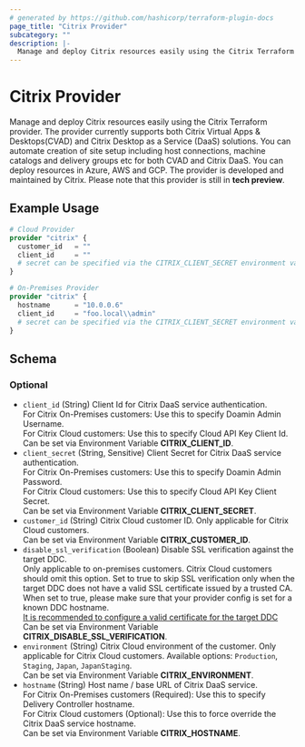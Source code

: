 ```yaml
---
# generated by https://github.com/hashicorp/terraform-plugin-docs
page_title: "Citrix Provider"
subcategory: ""
description: |-
  Manage and deploy Citrix resources easily using the Citrix Terraform provider. The provider currently supports both Citrix Virtual Apps & Desktops(CVAD) and Citrix Desktop as a Service (DaaS) solutions. You can automate creation of site setup including host connections, machine catalogs and delivery groups etc for both CVAD and Citrix DaaS. You can deploy resources in Azure, AWS and GCP. The provider is developed and maintained by Citrix. Please note that this provider is still in tech preview.
---
```


# Citrix Provider

Manage and deploy Citrix resources easily using the Citrix Terraform provider. The provider currently supports both Citrix Virtual Apps & Desktops(CVAD) and Citrix Desktop as a Service (DaaS) solutions. You can automate creation of site setup including host connections, machine catalogs and delivery groups etc for both CVAD and Citrix DaaS. You can deploy resources in Azure, AWS and GCP. The provider is developed and maintained by Citrix. Please note that this provider is still in **tech preview**.

## Example Usage

```terraform
# Cloud Provider
provider "citrix" {
  customer_id   = ""
  client_id     = ""
  # secret can be specified via the CITRIX_CLIENT_SECRET environment variable
}

# On-Premises Provider
provider "citrix" {
  hostname      = "10.0.0.6"
  client_id     = "foo.local\\admin"
  # secret can be specified via the CITRIX_CLIENT_SECRET environment variable
}
```

<!-- schema generated by tfplugindocs -->
## Schema

### Optional

- `client_id` (String) Client Id for Citrix DaaS service authentication. <br />For Citrix On-Premises customers: Use this to specify Doamin Admin Username. <br />For Citrix Cloud customers: Use this to specify Cloud API Key Client Id.<br />Can be set via Environment Variable **CITRIX_CLIENT_ID**.
- `client_secret` (String, Sensitive) Client Secret for Citrix DaaS service authentication. <br />For Citrix On-Premises customers: Use this to specify Doamin Admin Password. <br />For Citrix Cloud customers: Use this to specify Cloud API Key Client Secret.<br />Can be set via Environment Variable **CITRIX_CLIENT_SECRET**.
- `customer_id` (String) Citrix Cloud customer ID. Only applicable for Citrix Cloud customers.<br />Can be set via Environment Variable **CITRIX_CUSTOMER_ID**.
- `disable_ssl_verification` (Boolean) Disable SSL verification against the target DDC. <br />Only applicable to on-premises customers. Citrix Cloud customers should omit this option. Set to true to skip SSL verification only when the target DDC does not have a valid SSL certificate issued by a trusted CA. <br />When set to true, please make sure that your provider config is set for a known DDC hostname. <br />[It is recommended to configure a valid certificate for the target DDC](https://docs.citrix.com/en-us/citrix-virtual-apps-desktops/install-configure/install-core/secure-web-studio-deployment) <br />Can be set via Environment Variable **CITRIX_DISABLE_SSL_VERIFICATION**.
- `environment` (String) Citrix Cloud environment of the customer. Only applicable for Citrix Cloud customers. Available options: `Production`, `Staging`, `Japan`, `JapanStaging`. <br />Can be set via Environment Variable **CITRIX_ENVIRONMENT**.
- `hostname` (String) Host name / base URL of Citrix DaaS service. <br />For Citrix On-Premises customers (Required): Use this to specify Delivery Controller hostname. <br />For Citrix Cloud customers (Optional): Use this to force override the Citrix DaaS service hostname.<br />Can be set via Environment Variable **CITRIX_HOSTNAME**.
